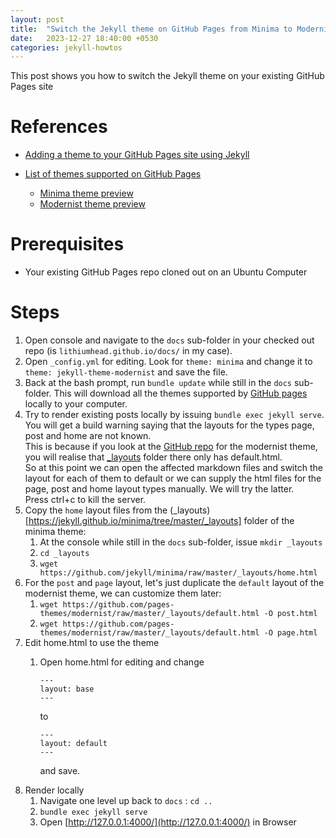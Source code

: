 ```yaml
---
layout: post
title:  "Switch the Jekyll theme on GitHub Pages from Minima to Modernist"
date:   2023-12-27 18:40:00 +0530
categories: jekyll-howtos
---
```


This post shows you how to switch the Jekyll theme on your existing GitHub Pages site

References
==========

* [Adding a theme to your GitHub Pages site using Jekyll](https://docs.github.com/en/pages/setting-up-a-github-pages-site-with-jekyll/adding-a-theme-to-your-github-pages-site-using-jekyll)
* [List of themes supported on GitHub Pages](https://pages.github.com/themes/)

  * [Minima theme preview](https://jekyll.github.io/minima/)
  * [Modernist theme preview](https://pages-themes.github.io/modernist/)

Prerequisites
=============

* Your existing GitHub Pages repo cloned out on an Ubuntu Computer

Steps
=====

1. Open console and navigate to the `docs` sub-folder in your checked out repo (is `lithiumhead.github.io/docs/` in my case).
2. Open `_config.yml` for editing. Look for `theme: minima` and change it to `theme: jekyll-theme-modernist` and save the file.
3. Back at the bash prompt, run `bundle update` while still in the `docs` sub-folder.
   This will download all the themes supported by [GitHub pages](https://pages.github.com/themes/) locally to your computer.
4. Try to render existing posts locally by issuing `bundle exec jekyll serve`. You will get a build warning saying that the layouts for the types page, post and home are not known.  
   This is because if you look at the [GitHub repo](https://pages-themes.github.io/modernist/) for the modernist theme, you will realise that [_layouts](https://github.com/pages-themes/modernist/tree/master/_layouts) folder there only has default.html.  
   So at this point we can open the affected markdown files and switch the layout for each of them to default or we can supply the html files for the page, post and home layout types manually. We will try the latter.  
   Press ctrl+c to kill the server.
5. Copy the `home` layout files from the (_layouts)[https://jekyll.github.io/minima/tree/master/_layouts] folder of the minima theme:
   1. At the console while still in the `docs` sub-folder, issue `mkdir _layouts`
   2. `cd _layouts`
   3. `wget https://github.com/jekyll/minima/raw/master/_layouts/home.html`
6. For the `post` and `page` layout, let's just duplicate the `default` layout of the modernist theme, we can customize them later:
   1. `wget https://github.com/pages-themes/modernist/raw/master/_layouts/default.html -O post.html`
   2. `wget https://github.com/pages-themes/modernist/raw/master/_layouts/default.html -O page.html`
7. Edit home.html to use the theme
   1. Open home.html for editing and change
      ```
      ---
      layout: base
      ---
      ```
      
      to  

      ```
      ---
      layout: default
      ---
      ```
      
      and save.
8. Render locally
   1. Navigate one level up back to `docs` : `cd ..`
   2. `bundle exec jekyll serve`
   3. Open [http://127.0.0.1:4000/](http://127.0.0.1:4000/) in Browser


